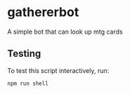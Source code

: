 # gathererbot

A simple bot that can look up mtg cards

## Testing

To test this script interactively, run:

```
npm run shell
```
